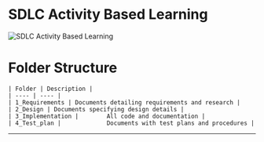 # SDLC Activity Based Learning

![SDLC Activity Based Learning](https://user-images.githubusercontent.com/94163693/142990435-63d03699-6bfb-48e4-b776-782a0c39bea0.png)

# Folder Structure

    | Folder | Description |
    | ---- | ---- |
    | 1_Requirements | Documents detailing requirements and research |
    | 2_Design | Documents specifying design details |
    | 3_Implementation |	    All code and documentation |
    | 4_Test_plan |	            Documents with test plans and procedures |
-------------------------------------------------------------------------------
                               
